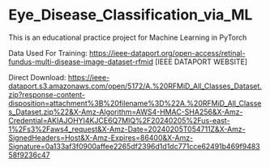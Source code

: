 # Eye_Disease_Classification_via_ML
This is an educational practice project for Machine Learning in PyTorch

Data Used For Training: https://ieee-dataport.org/open-access/retinal-fundus-multi-disease-image-dataset-rfmid [IEEE DATAPORT WEBSITE]

Direct Download: https://ieee-dataport.s3.amazonaws.com/open/5172/A.%20RFMiD_All_Classes_Dataset.zip?response-content-disposition=attachment%3B%20filename%3D%22A.%20RFMiD_All_Classes_Dataset.zip%22&X-Amz-Algorithm=AWS4-HMAC-SHA256&X-Amz-Credential=AKIAJOHYI4KJCE6Q7MIQ%2F20240205%2Fus-east-1%2Fs3%2Faws4_request&X-Amz-Date=20240205T054711Z&X-Amz-SignedHeaders=Host&X-Amz-Expires=86400&X-Amz-Signature=0a133af3f0900affee2265df2396d1d1dc771cce62491b469f948358f9236c47
